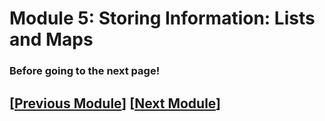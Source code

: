 # Module 5: Storing Information: Lists and Maps


### Before going to the next page!


## \[[Previous Module](./module4.md)\] \[[Next Module](../module6.md)\]
